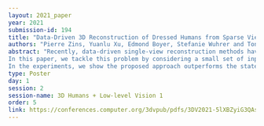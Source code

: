 ```yaml
---
layout: 2021_paper
year: 2021
submission-id: 194
title: "Data-Driven 3D Reconstruction of Dressed Humans from Sparse Views"
authors: "Pierre Zins, Yuanlu Xu, Edmond Boyer, Stefanie Wuhrer and Tony Tung"
abstract: "Recently, data-driven single-view reconstruction methods have shown great progress in modeling 3D dressed humans. However, such methods suffer heavily from depth ambiguities and occlusions inherent to single view inputs.
In this paper, we tackle this problem by considering a small set of input views and investigate the best strategy to suitably exploit information from these views. We propose a data-driven end-to-end approach that reconstructs an implicit 3D representation of dressed humans from sparse camera views. Specifically, we introduce three key components: first a spatially consistent reconstruction that allows for arbitrary placement of the person in the input views using a perspective camera model; second an attention-based fusion layer that learns to aggregate visual information from several viewpoints; and third a mechanism that encodes local 3D patterns under the multi-view context.
In the experiments, we show the proposed approach outperforms the state of the art on standard data both quantitatively and qualitatively. To demonstrate the spatially consistent reconstruction, we apply our approach to dynamic scenes. Additionally, we apply our method on real data acquired with a multi-camera platform and demonstrate our approach can obtain results comparable to multi-view stereo with dramatically less views."
type: Poster
day: 1
session: 2
session-name: 3D Humans + Low-level Vision 1
order: 5
link: https://conferences.computer.org/3dvpub/pdfs/3DV2021-5lXBZyiG3QAsRBKXHIjqU8/268800a494/268800a494.pdf
---
```

